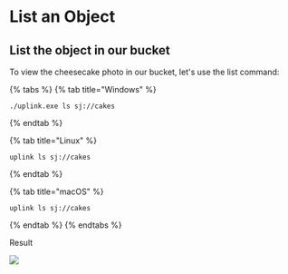 # List an Object

## List the object in our bucket

To view the cheesecake photo in our bucket, let's use the list command:

{% tabs %}
{% tab title="Windows" %}
```
./uplink.exe ls sj://cakes
```
{% endtab %}

{% tab title="Linux" %}
```
uplink ls sj://cakes
```
{% endtab %}

{% tab title="macOS" %}
```
uplink ls sj://cakes
```
{% endtab %}
{% endtabs %}

Result

![](../../../.gitbook/assets/list\_objects.png)
